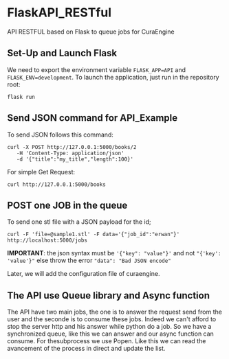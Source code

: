 # FlaskAPI_RESTful
API RESTFUL based on Flask to queue jobs for CuraEngine

## Set-Up and Launch Flask
We need to export the environment variable `FLASK_APP=API` and `FLASK_ENV=development`.
To launch the application, just run in the repository root:
```
flask run
```

## Send JSON command for API_Example
To send JSON follows this command: 

```
curl -X POST http://127.0.0.1:5000/books/2
   -H 'Content-Type: application/json'
   -d '{"title":"my_title","length":100}'
```

For simple Get Request:
```
curl http://127.0.0.1:5000/books
```

## POST one JOB in the queue
To send one stl file with a JSON payload for the id;

```
curl -F 'file=@sample1.stl' -F data='{"job_id":"erwan"}' http://localhost:5000/jobs
```
**IMPORTANT**: the json syntax must be `'{"key": "value"}'` and not `"{'key': 'value'}"` else throw the error `"data": "Bad JSON encode"`

Later, we will add the configuration file of curaengine.

## The API use Queue library and Async function
The API have two main jobs, the one is to answer the request send from the user and the seconde is to consume these jobs. Indeed we can't afford to stop the server http and his answer while python do a job. So we have a synchronized queue, like this we can answer and our async function can consume.
For thesubprocess we use Popen. Like this we can read the avancement of the process in direct and update the list.